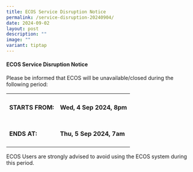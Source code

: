 ```yaml
---
title: ECOS Service Disruption Notice
permalink: /service-disruption-20240904/
date: 2024-09-02
layout: post
description: ""
image: ""
variant: tiptap
---
```

<h4><strong>ECOS Service Disruption Notice</strong></h4>
<p>Please be informed that ECOS will be unavailable/closed during the following
period:</p>
<table style="minWidth: 50px">
<colgroup>
<col>
<col>
</colgroup>
<tbody>
<tr>
<th rowspan="1" colspan="1">
<h4>STARTS FROM:</h4>
</th>
<th rowspan="1" colspan="1">
<h4><strong>Wed, 4 Sep 2024, 8pm</strong></h4>
</th>
</tr>
<tr>
<td rowspan="1" colspan="1">
<h4>ENDS AT:</h4>
</td>
<td rowspan="1" colspan="1">
<h4><strong>Thu, 5 Sep 2024, 7am</strong></h4>
</td>
</tr>
</tbody>
</table>
<p></p>
<p>ECOS Users are strongly advised to avoid using the ECOS system during
this period.</p>